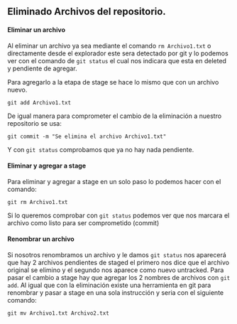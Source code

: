 ## Eliminado Archivos del repositorio.

#### Eliminar un archivo

Al eliminar un archivo ya sea mediante el comando `rm Archivo1.txt` o directamente desde el explorador este sera detectado por git y lo podemos ver con el comando de `git status` el cual nos indicara que esta en deleted y pendiente de agregar.

Para agregarlo a la etapa de stage se hace lo mismo que con un archivo nuevo.

`
git add Archivo1.txt
`

De igual manera para comprometer el cambio de la eliminación a nuestro repositorio se usa:

`
git commit -m "Se elimina el archivo Archivo1.txt"
`

Y con `git status` comprobamos que ya no hay nada pendiente.

#### Eliminar y agregar a stage

Para eliminar y agregar a stage en un solo paso lo podemos hacer con el comando:

`
git rm Archivo1.txt
`

Si lo queremos comprobar con `git status` podemos ver que nos marcara el archivo como listo para ser comprometido (commit)


#### Renombrar un archivo

Si nosotros renombramos un archivo y le damos `git status` nos aparecerá que hay 2 archivos pendientes de staged el primero nos dice que el archivo original se elimino y el segundo nos aparece como nuevo untracked. Para pasar el cambio a stage hay que agregar los 2 nombres de archivos con `git add`. Al igual que con la eliminación existe una herramienta en git para renombrar y pasar a stage en una sola instrucción y seria con el siguiente comando:

`
git mv Archivo1.txt Archivo2.txt
`
